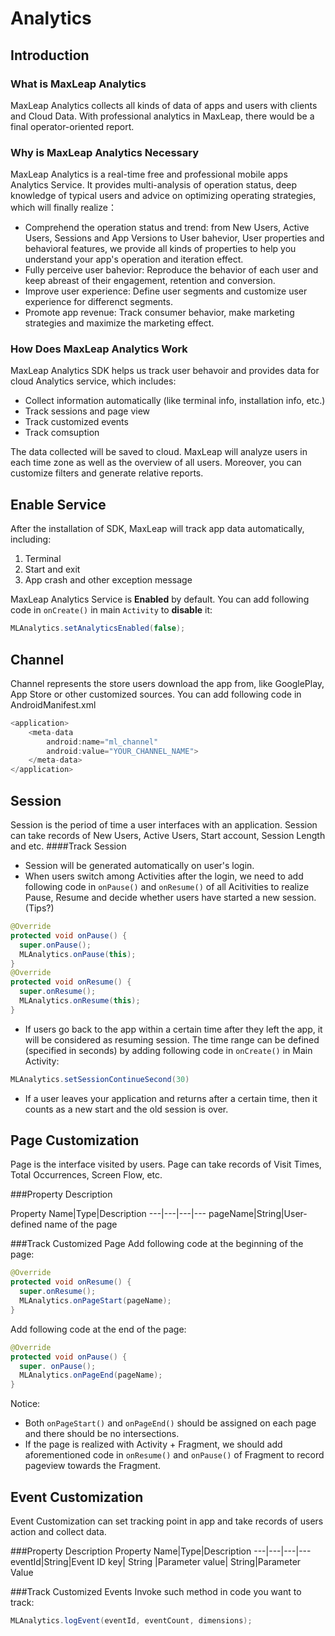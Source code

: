 # Analytics

## Introduction

###	What is MaxLeap Analytics

MaxLeap Analytics collects all kinds of data of apps and users with clients and Cloud Data. With professional analytics in MaxLeap, there would be a final operator-oriented report. 

###	Why is MaxLeap Analytics Necessary

MaxLeap Analytics is a real-time free and professional mobile apps Analytics Service. It provides multi-analysis of operation status, deep knowledge of typical users and advice on optimizing operating strategies, which will finally realize：

*	Comprehend the operation status and trend: from New Users, Active Users, Sessions and App Versions to User bahevior, User properties and behavioral features, we provide all kinds of properties to help you understand your app's operation and iteration effect. 
*	Fully perceive user bahevior: Reproduce the behavior of each user and keep abreast of their engagement, retention and conversion.
*	Improve user experience: Define user segments and customize user experience for differenct segments.
*	Promote app revenue: Track consumer behavior, make marketing strategies and maximize the marketing effect.


###	How Does MaxLeap Analytics Work

MaxLeap Analytics SDK helps us track user behavoir and provides data for cloud Analytics service, which includes:

*  Collect information automatically (like terminal info, installation info, etc.)
*  Track sessions and page view
*  Track customized events
*  Track comsuption

The data collected will be saved to cloud. MaxLeap will analyze users in each time zone as well as the overview of all users. Moreover, you can customize filters and generate relative reports.


## Enable Service
After the installation of SDK, MaxLeap will track app data automatically, including:
1.	Terminal
2.	Start and exit
3.	App crash and other exception message

MaxLeap Analytics Service is **Enabled** by default. You can add following code in `onCreate()` in main `Activity` to **disable** it: 

```Java
MLAnalytics.setAnalyticsEnabled(false);
```

## Channel
Channel represents the store users download the app from, like GooglePlay, App Store or other customized sources. You can add following code in AndroidManifest.xml 

```java
<application>
	<meta-data
		android:name="ml_channel"
		android:value="YOUR_CHANNEL_NAME">
	</meta-data>
</application>
```

##	Session
Session is the period of time a user interfaces with an application. Session can take records of New Users, Active Users, Start account, Session Length and etc.
####Track Session
* Session will be generated automatically on user's login.
* When users switch among Activities after the login, we need to add following code in `onPause()` and `onResume()` of all Acitivities to realize Pause, Resume and decide whether users have started a new session. (Tips?)

```java
@Override
protected void onPause() {
  super.onPause();
  MLAnalytics.onPause(this);
}
@Override
protected void onResume() {
  super.onResume();
  MLAnalytics.onResume(this);
}
```

* If users go back to the app within a certain time after they left the app, it will be considered as resuming session. The time range can be defined (specified in seconds) by adding following code in `onCreate()` in Main Activity: 
```java
MLAnalytics.setSessionContinueSecond(30)
```
* If a user leaves your application and returns after a certain time, then it counts as a new start and the old session is over. 

## Page Customization 

Page is the interface visited by users. Page can take records of Visit Times, Total Occurrences, Screen Flow, etc.


###Property Description

Property Name|Type|Description
---|---|---|---
pageName|String|User-defined name of the page


###Track Customized Page
Add following code at the beginning of the page:

```java
@Override
protected void onResume() {
  super.onResume();
  MLAnalytics.onPageStart(pageName);
}
```

Add following code at the end of the page:

```java
@Override
protected void onPause() {
  super. onPause();
  MLAnalytics.onPageEnd(pageName);
}
```

Notice:

* Both `onPageStart()` and `onPageEnd()` should be assigned on each page and there should be no intersections.
* If the page is realized with Activity + Fragment, we should add aforementioned code in `onResume()` and `onPause()` of Fragment to record pageview towards the Fragment. 

## Event Customization

Event Customization can set tracking point in app and take records of users action and collect data.


###Property Description
Property Name|Type|Description
---|---|---|---
eventId|String|Event ID
key| String |Parameter
value| String|Parameter Value

###Track Customized Events
Invoke such method in code you want to track: 

```java
MLAnalytics.logEvent(eventId, eventCount, dimensions);
```
